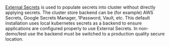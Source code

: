 [External Secrets](https://external-secrets.io/latest/) is used to populate secrets into cluster without directly applying secrets. The cluster store backend can be (for example) AWS Secrets, Google Secrets Manager, 1Password, Vault, etc.
This default installation uses local kubernetes secrets as a backend to ensure applications are configured properly to use External Secrets. In non-demo/test use the backend must be switched to a production quality secure location.
